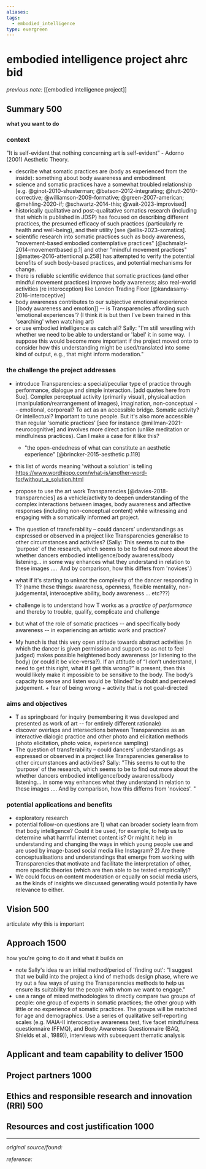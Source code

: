 ```yaml
---
aliases: 
tags:
  - embodied_intelligence
type: evergreen
---
```


# embodied intelligence project ahrc bid

_previous note:_ [[embodied intelligence project]]

## Summary 500

**what you want to do**

### context  

"It is self-evident that nothing concerning art is self-evident” - Adorno (2001) Aesthetic Theory.



- describe what somatic practices are (body as experienced from the inside): something about body awareness and embodiment
- science and somatic practices have a somewhat troubled relationship [e.g. @ginot-2010-shusterman; @batson-2012-integrating; @hutt-2010-corrective; @williamson-2009-formative; @green-2007-american; @mehling-2020-if; @schwartz-2014-this; @wait-2023-improvised]
- historically qualitative and post-qualitative somatics research (including that which is published in JDSP) has focused on describing different practices, the presumed efficacy of such practices (particularly re health and well-being), and their utility [see @ellis-2023-somatics].
- scientific research into somatic practices such as body awareness, "movement-based embodied contemplative practices" [@schmalzl-2014-movementbased p.1]  and other "mindful movement practices" [@mattes-2016-attentional p.258] has attempted to verify the potential benefits of such body-based practices, and potential mechanisms for change. 
- there is reliable scientific evidence that somatic practices (and other mindful movement practices) improve body awareness; also real-world activities (re interoception) like London Trading Floor [@kandasamy-2016-interoceptive]
- body awareness contributes to our subjective emotional experience [[body awareness and emotion]] -- is Transparencies affording such 'emotional experiences'? (I think it is but then I've been trained in this 'searching' when watching art)
- or use embodied intelligence as catch all? Sally: "I'm still wrestling with whether we need to be able to understand or 'label' it in some way.  I suppose this would become more important if the project moved onto to consider how this understanding might be used/translated into some kind of output, e.g., that might inform moderation."

### the challenge the project addresses 

- introduce Transparencies: a special/peculiar type of practice through performance, dialogue and simple interaction. [add quotes here from Sue]. Complex perceptual activity (primarily visual), physical action (manipulation/rearrangement of images), imagination, non-conceptual -- emotional, corporeal? To act as an accessible bridge. Somatic activity? Or intellectual? Important to tune people. But it's also more accessible than regular 'somatic practices' [see for instance @millman-2021-neurocognitive] and involves more direct action (unlike meditation or mindfulness practices). Can I make a case for it like this? 
	- "the open-endedness of what can constitute an aesthetic experience" [@brincker-2015-aesthetic p.119]
- this list of words meaning 'without a solution' is telling <https://www.wordhippo.com/what-is/another-word-for/without_a_solution.html>
- propose to use the art work Transparencies [@davies-2018-transparencies] as a vehicle/activity to deepen understanding of the complex interactions between images, body awareness and affective responses (including non-conceptual content) while witnessing and engaging with a somatically informed art project. 
- The question of transferability – could dancers’ understandings as expressed or observed in a project like Transparencies generalise to other circumstances and activities? (Sally: This seems to cut to the 'purpose' of the research, which seems to be to find out more about the whether dancers embodied intelligence/body awareness/body listening… in some way enhances what they understand in relation to these images ….  And by comparison, how this differs from 'novices'.)
- what if it's starting to unknot the complexity of the dancer responding in T? (name these things: awareness, openness, flexible mentality, non-judgemental, interoceptive ability, body awareness ... etc???)

- challenge is to understand how T works as a _practice of performance_ and thereby to trouble, qualify, complicate and challenge   
- but what of the role of somatic practices -- and specifically body awareness -- in experiencing an artistic work and practice? 
- My hunch is that this very open attitude towards abstract activities (in which the dancer is given permission and support so as not to feel judged) makes possible heightened body awareness (or listening to the body) (or could it be vice-versa?). If an attitude of “I don’t understand, I need to get this right, what if I get this wrong?” is present, then this would likely make it impossible to be sensitive to the body. The body’s capacity to sense and listen would be ‘blinded’ by doubt and perceived judgement. 
		+ fear of being wrong
		+ activity that is not goal-directed 

### aims and objectives  

- T as springboard for inquiry (remembering it was developed and presented as work of art -- for entirely different rationale)
- discover overlaps and intersections between Transparencies as an interactive dialogic practice and other photo and elicitation methods (photo elicitation, photo voice, experience sampling)
- The question of transferability – could  dancers’ understandings as expressed or observed in a project like Transparencies generalise to other circumstances and activities? Sally: "This seems to cut to the 'purpose' of the research, which seems to be to find out more about the whether dancers embodied intelligence/body awareness/body listening… in some way enhances what they understand in relation to these images ….  And by comparison, how this differns from 'novices'. " 

### potential applications and benefits

- exploratory research 
- potential follow-on questions are 1) what can broader society learn from that body intelligence? Could it be used, for example, to help us to determine what harmful internet content is? Or might it help in understanding and changing the ways in which young people use and are used by image-based social media like Instagram? 2) Are there conceptualisations and understandings that emerge from working with Transparencies that motivate and facilitate the interpretation of other, more specific theories (which are then able to be tested empirically)? 
- We could focus on content moderation or equally on social media users, as the kinds of insights we discussed generating would potentially have relevance to either.

## Vision 500
articulate why this is important

## Approach 1500
how you're going to do it and what it builds on

- note Sally's idea re an initial method/period of 'finding out': "I suggest that we build into the project a kind of methods design phase, where we try out a few ways of using the Transparencies methods to help us ensure its suitability for the people with whom we want to engage."
- use a range of mixed methodologies to directly compare two groups of people: one group of experts in somatic practices; the other group with little or no experience of somatic practices. The groups will be matched for age and demographics. Use a series of qualitative self-reporting scales (e.g. MAIA-II interoceptive awareness test, five facet mindfulness questionnaire (FFMQ), and Body Awareness Questionnaire (BAQ, Shields et al., 1989)), interviews with subsequent thematic analysis

## Applicant and team capability to deliver 1500

## Project partners 1000

## Ethics and responsible research and innovation (RRI) 500

## Resources and cost justification 1000

---

_original source/found:_ 

_reference:_ 



